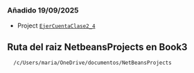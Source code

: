#   

### Añadido 19/09/2025
  - Project [`EjerCuentaClase2_4`]( https://github.com/Serio120/netbeans-projects/tree/main/EjerCuentaClase2_4)
    



## Ruta del raiz NetbeansProjects en Book3

```bash
  /c/Users/maria/OneDrive/documentos/NetBeansProjects
```
